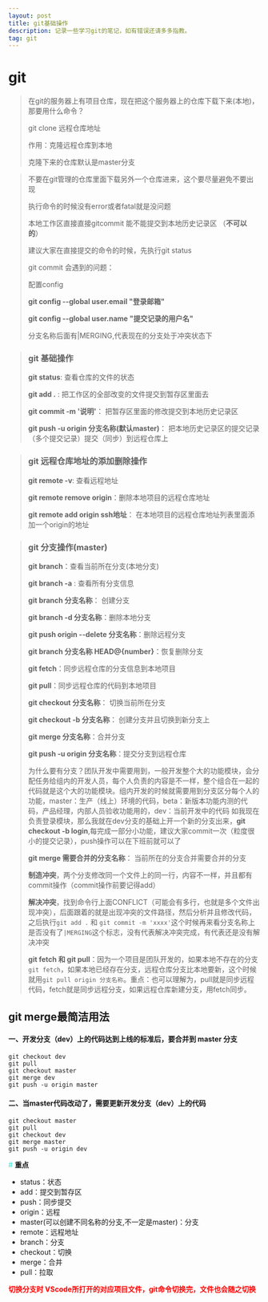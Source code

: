 ```yaml
---
layout: post
title: git基础操作
description: 记录一些学习git的笔记，如有错误还请多多指教。
tag: git
---
```



# git

> 在git的服务器上有项目仓库，现在把这个服务器上的仓库下载下来(本地)，那要用什么命令？ 
>
> git clone 远程仓库地址 
>
> 作用：克隆远程仓库到本地
>
> 克隆下来的仓库默认是master分支



> 不要在git管理的仓库里面下载另外一个仓库进来，这个要尽量避免不要出现
>
> 执行命令的时候没有error或者fatal就是没问题 
>
> 本地工作区直接直接gitcommit 能不能提交到本地历史记录区 （**不可以的**）
>
> 建议大家在直接提交的命令的时候，先执行git status 
>
> 
>
> git commit 会遇到的问题：
>
> 配置config
>
> **git config --global user.email "登录邮箱"** 
>
> **git config --global user.name "提交记录的用户名"** 
>
> 分支名称后面有|MERGING,代表现在的分支处于冲突状态下



> ### git 基础操作
>
> **git status**: 查看仓库的文件的状态 
>
> **git add .**     : 把工作区的全部改变的文件提交到暂存区里面去
>
> **git commit -m '说明'**： 把暂存区里面的修改提交到本地历史记录区
>
> **git push -u origin 分支名称(默认master)**： 把本地历史记录区的提交记录（多个提交记录）提交（同步）到远程仓库上



> ### git 远程仓库地址的添加删除操作
>
> **git remote -v**: 查看远程地址
>
> **git remote remove origin**：删除本地项目的远程仓库地址
>
> **git remote add origin ssh地址**： 在本地项目的远程仓库地址列表里面添加一个origin的地址



> ### git 分支操作(master)
>
> **git branch**：查看当前所在分支(本地分支)
>
> **git branch  -a** : 查看所有分支信息
>
> **git branch 分支名称**： 创建分支
>
> **git branch -d 分支名称**：删除本地分支
>
> **git push origin --delete 分支名称**：删除远程分支
>
> **git branch 分支名称 HEAD@{number}**：恢复删除分支
>
> **git fetch**：同步远程仓库的分支信息到本地项目
>
> **git pull**：同步远程仓库的代码到本地项目
>
> **git checkout 分支名称**： 切换当前所在分支
>
> **git checkout -b 分支名称**： 创建分支并且切换到新分支上
>
> **git merge 分支名称**：合并分支
>
> **git push -u origin 分支名称**：提交分支到远程仓库
>
> 为什么要有分支？团队开发中需要用到，一般开发整个大的功能模块，会分配任务给组内的开发人员，每个人负责的内容是不一样，整个组合在一起的代码就是这个大的功能模块。组内开发的时候就需要用到分支区分每个人的功能，master：生产（线上）环境的代码，beta：新版本功能内测的代码，产品经理，内部人员验收功能用的，dev：当前开发中的代码  如我现在负责登录模块，那么我就在dev分支的基础上开一个新的分支出来，**git checkout -b login**,每完成一部分小功能，建议大家commit一次（粒度很小的提交记录），push操作可以在下班前就可以了
>
> **git merge 需要合并的分支名称**： 当前所在的分支合并需要合并的分支
>
> **制造冲突**，两个分支修改同一个文件上的同一行，内容不一样，并且都有commit操作（commit操作前要记得add）
>
> **解决冲突**，找到命令行上面CONFLICT（可能会有多行，也就是多个文件出现冲突），后面跟着的就是出现冲突的文件路径，然后分析并且修改代码，之后执行`git add .` 和 `git commit -m 'xxxx'`这个时候再来看分支名称上是否没有了`|MERGING`这个标志，没有代表解决冲突完成，有代表还是没有解决冲突
>
> **git fetch 和 git pull**：因为一个项目是团队开发的，如果本地不存在的分支`git fetch`，如果本地已经存在分支，远程仓库分支比本地要新，这个时候就用`git pull origin 分支名称`。重点：也可以理解为，pull就是同步远程代码，fetch就是同步远程分支，如果远程仓库新建分支，用fetch同步。
>
> 



## git merge最简洁用法


#### 一、开发分支（dev）上的代码达到上线的标准后，要合并到 master 分支

```
git checkout dev
git pull
git checkout master
git merge dev
git push -u origin master
```

#### 二、当master代码改动了，需要更新开发分支（dev）上的代码

```
git checkout master
git pull 
git checkout dev
git merge master 
git push -u origin dev
```



<font color="turquoise">#</font> **重点**

* status：状态
* add：提交到暂存区
* push：同步提交
* origin：远程
* master(可以创建不同名称的分支,不一定是master)：分支
* remote：远程地址
* branch：分支
* checkout：切换
* merge：合并
* pull：拉取



**<font color="red">切换分支时 VScode所打开的对应项目文件，git命令切换完，文件也会随之切换</font>**